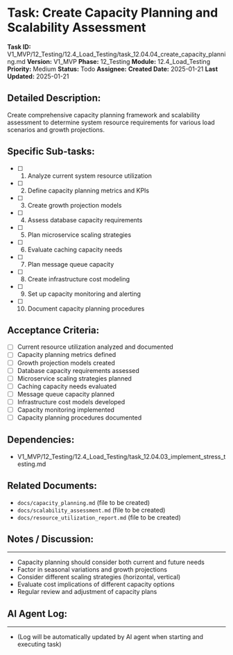 # Task: Create Capacity Planning and Scalability Assessment

**Task ID:** V1_MVP/12_Testing/12.4_Load_Testing/task_12.04.04_create_capacity_planning.md
**Version:** V1_MVP
**Phase:** 12_Testing
**Module:** 12.4_Load_Testing
**Priority:** Medium
**Status:** Todo
**Assignee:**
**Created Date:** 2025-01-21
**Last Updated:** 2025-01-21

## Detailed Description:
Create comprehensive capacity planning framework and scalability assessment to determine system resource requirements for various load scenarios and growth projections.

## Specific Sub-tasks:
- [ ] 1. Analyze current system resource utilization
- [ ] 2. Define capacity planning metrics and KPIs
- [ ] 3. Create growth projection models
- [ ] 4. Assess database capacity requirements
- [ ] 5. Plan microservice scaling strategies
- [ ] 6. Evaluate caching capacity needs
- [ ] 7. Plan message queue capacity
- [ ] 8. Create infrastructure cost modeling
- [ ] 9. Set up capacity monitoring and alerting
- [ ] 10. Document capacity planning procedures

## Acceptance Criteria:
- [ ] Current resource utilization analyzed and documented
- [ ] Capacity planning metrics defined
- [ ] Growth projection models created
- [ ] Database capacity requirements assessed
- [ ] Microservice scaling strategies planned
- [ ] Caching capacity needs evaluated
- [ ] Message queue capacity planned
- [ ] Infrastructure cost models developed
- [ ] Capacity monitoring implemented
- [ ] Capacity planning procedures documented

## Dependencies:
- V1_MVP/12_Testing/12.4_Load_Testing/task_12.04.03_implement_stress_testing.md

## Related Documents:
- `docs/capacity_planning.md` (file to be created)
- `docs/scalability_assessment.md` (file to be created)
- `docs/resource_utilization_report.md` (file to be created)

## Notes / Discussion:
---
* Capacity planning should consider both current and future needs
* Factor in seasonal variations and growth projections
* Consider different scaling strategies (horizontal, vertical)
* Evaluate cost implications of different capacity options
* Regular review and adjustment of capacity plans

## AI Agent Log:
---
* (Log will be automatically updated by AI agent when starting and executing task)
